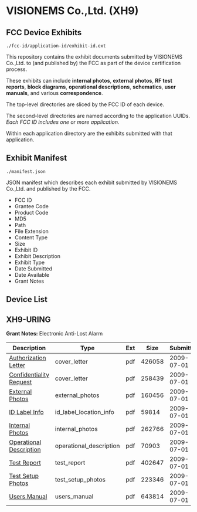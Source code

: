 # VISIONEMS Co.,Ltd. (XH9)
## FCC Device Exhibits

```
./fcc-id/application-id/exhibit-id.ext
```

This repository contains the exhibit documents submitted by VISIONEMS Co.,Ltd. to (and published by) the FCC as part of the device certification process.

These exhibits can include **internal photos**, **external photos**, **RF test reports**, **block diagrams**, **operational descriptions**, **schematics**, **user manuals**, and various **correspondence**.

The top-level directories are sliced by the FCC ID of each device.

The second-level directories are named according to the application UUIDs. *Each FCC ID includes one or more application.*

Within each application directory are the exhibits submitted with that application. 

## Exhibit Manifest

```
./manifest.json
```

JSON manifest which describes each exhibit submitted by VISIONEMS Co.,Ltd. and published by the FCC.

- FCC ID
- Grantee Code
- Product Code
- MD5
- Path
- File Extension
- Content Type
- Size
- Exhibit ID
- Exhibit Description
- Exhibit Type
- Date Submitted
- Date Available
- Grant Notes

## Device List
## XH9-URING
**Grant Notes:** Electronic Anti-Lost Alarm

| Description | Type | Ext | Size | Submitted | Available |
| ----------- | ---- | --- | ---- | --------- | --------- |
| [Authorization Letter](XH9-URING/bc54962b8acbca1c8d10f5a57800a020/1132157.pdf) | cover_letter | pdf | 426058 | 2009-07-01 | 2009-07-01 |
| [Confidentiality Request](XH9-URING/bc54962b8acbca1c8d10f5a57800a020/1132158.pdf) | cover_letter | pdf | 258439 | 2009-07-01 | 2009-07-01 |
| [External Photos](XH9-URING/bc54962b8acbca1c8d10f5a57800a020/1132166.pdf) | external_photos | pdf | 160456 | 2009-07-01 | 2009-07-01 |
| [ID Label Info](XH9-URING/bc54962b8acbca1c8d10f5a57800a020/1132165.pdf) | id_label_location_info | pdf | 59814 | 2009-07-01 | 2009-07-01 |
| [Internal Photos](XH9-URING/bc54962b8acbca1c8d10f5a57800a020/1132167.pdf) | internal_photos | pdf | 262766 | 2009-07-01 | 2009-07-01 |
| [Operational Description](XH9-URING/bc54962b8acbca1c8d10f5a57800a020/1132161.pdf) | operational_description | pdf | 70903 | 2009-07-01 | 2009-07-01 |
| [Test Report](XH9-URING/bc54962b8acbca1c8d10f5a57800a020/1132169.pdf) | test_report | pdf | 402647 | 2009-07-01 | 2009-07-01 |
| [Test Setup Photos](XH9-URING/bc54962b8acbca1c8d10f5a57800a020/1132168.pdf) | test_setup_photos | pdf | 223346 | 2009-07-01 | 2009-07-01 |
| [Users Manual](XH9-URING/bc54962b8acbca1c8d10f5a57800a020/1132159.pdf) | users_manual | pdf | 643814 | 2009-07-01 | 2009-07-01 |

